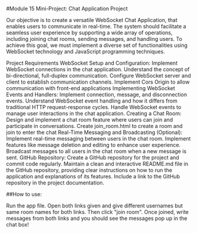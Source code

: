 #Module 15 Mini-Project: Chat Application Project

Our objective is to create a versatile WebSocket Chat Application, that enables users to communicate in real-time. 
The system should facilitate a seamless user experience by supporting a wide array of operations, including joining chat rooms, sending messages, and handling users. 
To achieve this goal, we must implement a diverse set of functionalities using WebSocket technology and JavaScript programming techniques.



Project Requirements
WebSocket Setup and Configuration:
Implement WebSocket connections in the chat application.
Understand the concept of bi-directional, full-duplex communication.
Configure WebSocket server and client to establish communication channels.
Implement Cors Origin to allow communication with front-end applications
Implementing WebSocket Events and Handlers:
Implement connection, message, and disconnection events.
Understand WebSocket event handling and how it differs from traditional HTTP request-response cycles.
Handle WebSocket events to manage user interactions in the chat application.
Creating a Chat Room:
Design and implement a chat room feature where users can join and participate in conversations.
Create join_room.html to create a room and join to enter the chat
Real-Time Messaging and Broadcasting (Optional):
Implement real-time messaging between users in the chat room.
Implement features like message deletion and editing to enhance user experience.
Broadcast messages to all users in the chat room when a new message is sent.
GitHub Repository:
Create a GitHub repository for the project and commit code regularly.
Maintain a clean and interactive README.md file in the GitHub repository, providing clear instructions on how to run the application and explanations of its features.
Include a link to the GitHub repository in the project documentation.

##How to use:

Run the app file. Open both links given and give different usernames but same room names for both links. Then click "join room". Once joined, write messages from both links and
you should see the messages pop up in the chat box!
